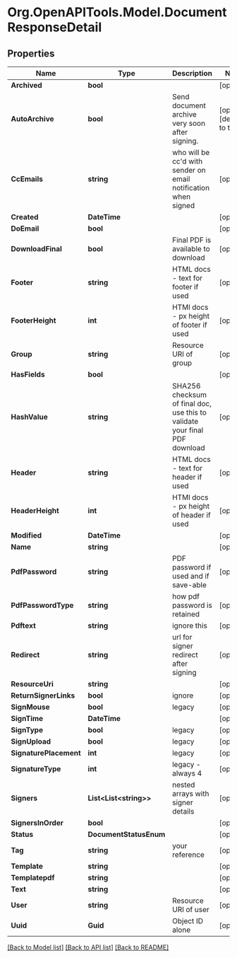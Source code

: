 
# Org.OpenAPITools.Model.DocumentResponseDetail

## Properties

Name | Type | Description | Notes
------------ | ------------- | ------------- | -------------
**Archived** | **bool** |  | [optional] 
**AutoArchive** | **bool** | Send document archive very soon after signing. | [optional] [default to true]
**CcEmails** | **string** | who will be cc&#39;d  with sender on email notification when signed | [optional] 
**Created** | **DateTime** |  | [optional] 
**DoEmail** | **bool** |  | [optional] 
**DownloadFinal** | **bool** | Final PDF is available to download | [optional] 
**Footer** | **string** | HTML docs - text for footer if used | [optional] 
**FooterHeight** | **int** | HTMl docs - px height of footer if used | [optional] 
**Group** | **string** | Resource URI of group | [optional] 
**HasFields** | **bool** |  | [optional] 
**HashValue** | **string** | SHA256 checksum of final doc, use this to validate your final PDF download | [optional] 
**Header** | **string** | HTML docs - text for header if used | [optional] 
**HeaderHeight** | **int** | HTMl docs - px height of header if used | [optional] 
**Modified** | **DateTime** |  | [optional] 
**Name** | **string** |  | [optional] 
**PdfPassword** | **string** | PDF password if used and if save-able | [optional] 
**PdfPasswordType** | **string** | how pdf password is retained | [optional] 
**Pdftext** | **string** | ignore this | [optional] 
**Redirect** | **string** | url for signer redirect after signing | [optional] 
**ResourceUri** | **string** |  | [optional] 
**ReturnSignerLinks** | **bool** | ignore | [optional] 
**SignMouse** | **bool** | legacy | [optional] 
**SignTime** | **DateTime** |  | [optional] 
**SignType** | **bool** | legacy | [optional] 
**SignUpload** | **bool** | legacy | [optional] 
**SignaturePlacement** | **int** | legacy | [optional] 
**SignatureType** | **int** | legacy - always 4 | [optional] 
**Signers** | **List&lt;List&lt;string&gt;&gt;** | nested arrays with signer details | [optional] 
**SignersInOrder** | **bool** |  | [optional] 
**Status** | **DocumentStatusEnum** |  | [optional] 
**Tag** | **string** | your reference | [optional] 
**Template** | **string** |  | [optional] 
**Templatepdf** | **string** |  | [optional] 
**Text** | **string** |  | [optional] 
**User** | **string** | Resource URI of user | [optional] 
**Uuid** | **Guid** | Object ID alone | [optional] 

[[Back to Model list]](../README.md#documentation-for-models)
[[Back to API list]](../README.md#documentation-for-api-endpoints)
[[Back to README]](../README.md)


